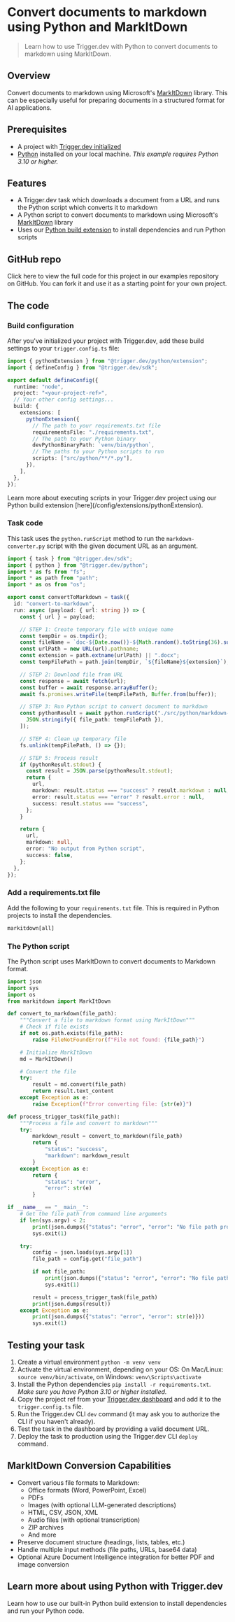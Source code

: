 # Convert documents to markdown using Python and MarkItDown

> Learn how to use Trigger.dev with Python to convert documents to markdown using MarkItDown.

## Overview

Convert documents to markdown using Microsoft's [MarkItDown](https://github.com/microsoft/markitdown) library. This can be especially useful for preparing documents in a structured format for AI applications.

## Prerequisites

* A project with [Trigger.dev initialized](/quick-start)
* [Python](https://www.python.org/) installed on your local machine. *This example requires Python 3.10 or higher.*

## Features

* A Trigger.dev task which downloads a document from a URL and runs the Python script which converts it to markdown
* A Python script to convert documents to markdown using Microsoft's [MarkItDown](https://github.com/microsoft/markitdown) library
* Uses our [Python build extension](/config/extensions/pythonExtension) to install dependencies and run Python scripts

## GitHub repo

<Card title="View the project on GitHub" icon="GitHub" href="https://github.com/triggerdotdev/examples/tree/main/python-doc-to-markdown-converter">
  Click here to view the full code for this project in our examples repository on GitHub. You can
  fork it and use it as a starting point for your own project.
</Card>

## The code

### Build configuration

After you've initialized your project with Trigger.dev, add these build settings to your `trigger.config.ts` file:

```ts trigger.config.ts
import { pythonExtension } from "@trigger.dev/python/extension";
import { defineConfig } from "@trigger.dev/sdk";

export default defineConfig({
  runtime: "node",
  project: "<your-project-ref>",
  // Your other config settings...
  build: {
    extensions: [
      pythonExtension({
        // The path to your requirements.txt file
        requirementsFile: "./requirements.txt",
        // The path to your Python binary
        devPythonBinaryPath: `venv/bin/python`,
        // The paths to your Python scripts to run
        scripts: ["src/python/**/*.py"],
      }),
    ],
  },
});
```

<Info>
  Learn more about executing scripts in your Trigger.dev project using our Python build extension
  [here](/config/extensions/pythonExtension).
</Info>

### Task code

This task uses the `python.runScript` method to run the `markdown-converter.py` script with the given document URL as an argument.

```ts src/trigger/convertToMarkdown.ts
import { task } from "@trigger.dev/sdk";
import { python } from "@trigger.dev/python";
import * as fs from "fs";
import * as path from "path";
import * as os from "os";

export const convertToMarkdown = task({
  id: "convert-to-markdown",
  run: async (payload: { url: string }) => {
    const { url } = payload;

    // STEP 1: Create temporary file with unique name
    const tempDir = os.tmpdir();
    const fileName = `doc-${Date.now()}-${Math.random().toString(36).substring(2, 7)}`;
    const urlPath = new URL(url).pathname;
    const extension = path.extname(urlPath) || ".docx";
    const tempFilePath = path.join(tempDir, `${fileName}${extension}`);

    // STEP 2: Download file from URL
    const response = await fetch(url);
    const buffer = await response.arrayBuffer();
    await fs.promises.writeFile(tempFilePath, Buffer.from(buffer));

    // STEP 3: Run Python script to convert document to markdown
    const pythonResult = await python.runScript("./src/python/markdown-converter.py", [
      JSON.stringify({ file_path: tempFilePath }),
    ]);

    // STEP 4: Clean up temporary file
    fs.unlink(tempFilePath, () => {});

    // STEP 5: Process result
    if (pythonResult.stdout) {
      const result = JSON.parse(pythonResult.stdout);
      return {
        url,
        markdown: result.status === "success" ? result.markdown : null,
        error: result.status === "error" ? result.error : null,
        success: result.status === "success",
      };
    }

    return {
      url,
      markdown: null,
      error: "No output from Python script",
      success: false,
    };
  },
});
```

### Add a requirements.txt file

Add the following to your `requirements.txt` file. This is required in Python projects to install the dependencies.

```txt requirements.txt
markitdown[all]
```

### The Python script

The Python script uses MarkItDown to convert documents to Markdown format.

```python src/python/markdown-converter.py
import json
import sys
import os
from markitdown import MarkItDown

def convert_to_markdown(file_path):
    """Convert a file to markdown format using MarkItDown"""
    # Check if file exists
    if not os.path.exists(file_path):
        raise FileNotFoundError(f"File not found: {file_path}")

    # Initialize MarkItDown
    md = MarkItDown()

    # Convert the file
    try:
        result = md.convert(file_path)
        return result.text_content
    except Exception as e:
        raise Exception(f"Error converting file: {str(e)}")

def process_trigger_task(file_path):
    """Process a file and convert to markdown"""
    try:
        markdown_result = convert_to_markdown(file_path)
        return {
            "status": "success",
            "markdown": markdown_result
        }
    except Exception as e:
        return {
            "status": "error",
            "error": str(e)
        }

if __name__ == "__main__":
    # Get the file path from command line arguments
    if len(sys.argv) < 2:
        print(json.dumps({"status": "error", "error": "No file path provided"}))
        sys.exit(1)

    try:
        config = json.loads(sys.argv[1])
        file_path = config.get("file_path")

        if not file_path:
            print(json.dumps({"status": "error", "error": "No file path specified in config"}))
            sys.exit(1)

        result = process_trigger_task(file_path)
        print(json.dumps(result))
    except Exception as e:
        print(json.dumps({"status": "error", "error": str(e)}))
        sys.exit(1)
```

## Testing your task

1. Create a virtual environment `python -m venv venv`
2. Activate the virtual environment, depending on your OS: On Mac/Linux: `source venv/bin/activate`, on Windows: `venv\Scripts\activate`
3. Install the Python dependencies `pip install -r requirements.txt`. *Make sure you have Python 3.10 or higher installed.*
4. Copy the project ref from your [Trigger.dev dashboard](https://cloud.trigger.dev) and add it to the `trigger.config.ts` file.
5. Run the Trigger.dev CLI `dev` command (it may ask you to authorize the CLI if you haven't already).
6. Test the task in the dashboard by providing a valid document URL.
7. Deploy the task to production using the Trigger.dev CLI `deploy` command.

## MarkItDown Conversion Capabilities

* Convert various file formats to Markdown:
  * Office formats (Word, PowerPoint, Excel)
  * PDFs
  * Images (with optional LLM-generated descriptions)
  * HTML, CSV, JSON, XML
  * Audio files (with optional transcription)
  * ZIP archives
  * And more
* Preserve document structure (headings, lists, tables, etc.)
* Handle multiple input methods (file paths, URLs, base64 data)
* Optional Azure Document Intelligence integration for better PDF and image conversion

## Learn more about using Python with Trigger.dev

<Card title="Python build extension" icon="code" href="/config/extensions/pythonExtension">
  Learn how to use our built-in Python build extension to install dependencies and run your Python
  code.
</Card>
